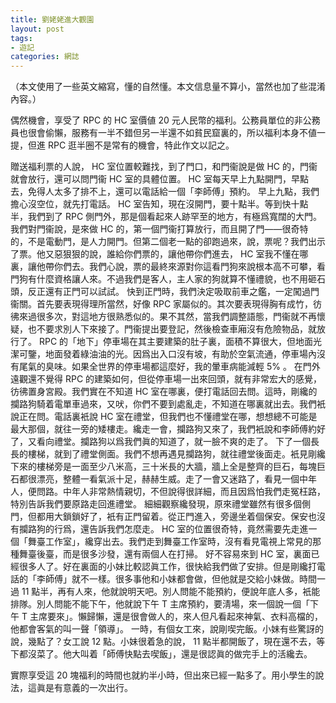 ```yaml
---
title: 劉姥姥進大觀園
layout: post
tags:
- 遊記
categories: 網誌
---
```

（本文使用了一些英文縮寫，懂的自然懂。本文信息量不算小，當然也加了些混淆內容。）

偶然機會，享受了 RPC 的 HC 室價値 20 元人民幣的福利。公務員單位的非公務員也很會偷懶，服務有一半不錯但另一半還不如貧民窟裏的，所以福利本身不値一提，但進 RPC 逛半圈不是常有的機會，特此作文以記之。

贈送福利票的人說， HC 室位置較難找，到了門口，和門衞說是做 HC 的，門衞就會放行，還可以問門衞 HC 室的具體位置。 HC 室每天早上九點開門，早點去，免得人太多了排不上，還可以電話給一個「李師傅」預約。
早上九點，我們擔心沒空位，就先打電話。 HC 室告知，現在沒開門，要十點半。等到快十點半，我們到了 RPC 側門外，那是個看起來人跡罕至的地方，有極爲寬闊的大門。我們對門衞說，是來做 HC 的，第一個門衞打算放行，而且開了門——很奇特的，不是電動門，是人力開門。但第二個老一點的卻跑過來，說，票呢？我們出示了票。他又惡狠狠的說，誰給你們票的，讓他帶你們進去， HC 室我不懂在哪裏，讓他帶你們去。我們心說，票的最終來源對你這看門狗來說根本高不可攀，看門狗有什麼資格讓人來。不過我們是客人，主人家的狗就算不懂禮貌，也不用砸石頭，反正還有正門可以試試。
快到正門時，我們決定吸取前車之鑑，一定闖過門衞關。首先要表現得理所當然，好像 RPC 家屬似的。其次要表現得胸有成竹，彷彿來過很多次，對這地方很熟悉似的。果不其然，當我們調整語態，門衞就不再懷疑，也不要求別人下來接了。門衞提出要登記，然後檢查車廂沒有危險物品，就放行了。
RPC 的「地下」停車場在其主要建築的肚子裏，面積不算很大，但地面光潔可鑒，地面發着綠油油的光。因爲出入口沒有坡，有助於空氣流通，停車場內沒有尾氣的臭味。如果全世界的停車場都這麼好，我的暈車病能減輕 5% 。
在門外遠觀還不覺得 RPC 的建築如何，但從停車場一出來回頭，就有非常宏大的感覺，彷彿置身宮殿。我們實在不知道 HC 室在哪裏，便打電話回去問。這時，剛纔的攔路狗騎着電單車過來，又吠，你們不要到處亂走，不知道在哪裏就出去。我們衹說正在問。電話裏衹說 HC 室在禮堂，但我們也不懂禮堂在哪，想想總不可能是最大那個，就往一旁的矮樓走。纔走一會，攔路狗又來了，我們衹說和李師傅約好了，又看向禮堂。攔路狗以爲我們眞的知道了，就一臉不爽的走了。
下了一個長長的樓梯，就到了禮堂側面。我們不想再遇見攔路狗，就往禮堂後面走。衹見剛纔下來的樓梯旁是一面至少八米高，三十米長的大牆，牆上全是整齊的巨石，每塊巨石都很漂亮，整體一看氣派十足，赫赫生威。走了一會又迷路了，看見一個中年人，便問路。中年人非常熱情親切，不但說得很詳細，而且因爲怕我們走冤枉路，特別告訴我們要原路走回進禮堂。
細細觀察纔發現，原來禮堂雖然有很多個側門，但都用大鎖鎖好了，衹有正門留着。從正門進入，旁邊坐着個保安。保安也沒有攔路狗的行爲，還告訴我們怎麼走。 HC 室的位置很奇特，竟然需要先走進一個「舞臺工作室」，纔穿出去。我們走到舞臺工作室時，沒有看見電視上常見的那種舞臺後臺，而是很多沙發，還有兩個人在打掃。
好不容易來到 HC 室，裏面已經很多人了。好在裏面的小妹比較認眞工作，很快給我們做了安排。但是剛纔打電話的「李師傅」就不一樣。很多事他和小妹都會做，但他就是交給小妹做。時間一過 11 點半，再有人來，他就說明天吧。別人問能不能預約，便說年底人多，衹能排隊。別人問能不能下午，他就說下午 T 主席預約，要淸場，來一個說一個「下午 T 主席要來」。懶歸懶，還是很會做人的，來人但凡看起來神氣、衣料高檔的，他都會客氣的叫一聲「領導」。
一時，有個女工來，說剛喫完飯。小妹有些驚訝的說，幾點了？女工說 12 點。小妹很着急的說， 11 點半都開飯了，現在還不去，等下都沒菜了。他大叫着「師傅快點去喫飯」，還是很認眞的做完手上的活纔去。

實際享受這 20 塊福利的時間也就約半小時，但出來已經一點多了。用小學生的說法，這眞是有意義的一次出行。